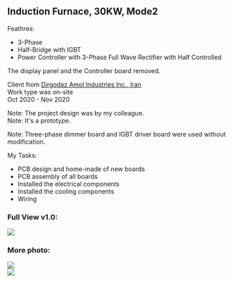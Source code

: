 ## Induction Furnace, 30KW, Mode2

Feathres:
- 3-Phase
- Half-Bridge with IGBT
- Power Controller with 3-Phase Full Wave Rectifier with Half Controlled
  
The display panel and the Controller board removed.  

Client from [Dirgodaz Amol Industries Inc., Iran](https://dirgodazamol.com/en/)  
Work type was on-site  
Oct 2020 - Nov 2020  

Note: The project design was by my colleague.  
Note: It's a prototype.  

Note: Three-phase dimmer board and IGBT driver board were used without modification.  

My Tasks:
- PCB design and home-made of new boards 
- PCB assembly of all boards
- Installed the electrical components
- Installed the cooling components
- Wiring

### Full View v1.0:
![](https://s32.picofile.com/file/8477640292/FullView_v1_0.jpg) 

### More photo:
![](https://s32.picofile.com/file/8477640300/FullView2_v1_0.jpg)  
![](https://s32.picofile.com/file/8477640318/1.jpg)  
